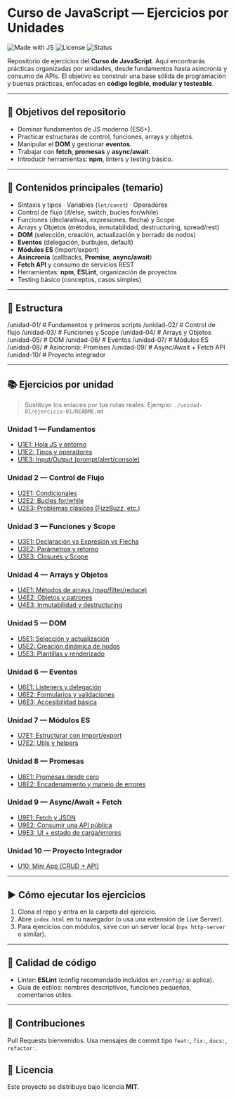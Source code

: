 # Curso de JavaScript — Ejercicios por Unidades

![Made with JS](https://img.shields.io/badge/Made%20with-JavaScript-F7DF1E)
![License](https://img.shields.io/badge/License-MIT-informational)
![Status](https://img.shields.io/badge/Status-Activo-brightgreen)

Repositorio de ejercicios del **Curso de JavaScript**. Aquí encontrarás prácticas organizadas por unidades, desde fundamentos hasta asincronía y consumo de APIs. El objetivo es construir una base sólida de programación y buenas prácticas, enfocadas en **código legible, modular y testeable**.

---

## 📌 Objetivos del repositorio
- Dominar fundamentos de JS moderno (ES6+).
- Practicar estructuras de control, funciones, arrays y objetos.
- Manipular el **DOM** y gestionar **eventos**.
- Trabajar con **fetch**, **promesas** y **async/await**.
- Introducir herramientas: **npm**, linters y testing básico.

---

## 🧭 Contenidos principales (temario)
- Sintaxis y tipos · Variables (`let/const`) · Operadores  
- Control de flujo (if/else, switch, bucles for/while)  
- Funciones (declarativas, expresiones, flecha) y Scope  
- Arrays y Objetos (métodos, inmutabilidad, destructuring, spread/rest)  
- **DOM** (selección, creación, actualización y borrado de nodos)  
- **Eventos** (delegación, burbujeo, default)  
- **Módulos ES** (import/export)  
- **Asincronía** (callbacks, **Promise**, **async/await**)  
- **Fetch API** y consumo de servicios REST  
- Herramientas: **npm**, **ESLint**, organización de proyectos  
- Testing básico (conceptos, casos simples)

---

## 📂 Estructura
/unidad-01/ # Fundamentos y primeros scripts
/unidad-02/ # Control de flujo
/unidad-03/ # Funciones y Scope
/unidad-04/ # Arrays y Objetos
/unidad-05/ # DOM
/unidad-06/ # Eventos
/unidad-07/ # Módulos ES
/unidad-08/ # Asincronía: Promises
/unidad-09/ # Async/Await + Fetch API
/unidad-10/ # Proyecto integrador


---

## 📚 Ejercicios por unidad

> Sustituye los enlaces por tus rutas reales. Ejemplo: `./unidad-01/ejercicio-01/README.md`

### Unidad 1 — Fundamentos
- [U1E1: Hola JS y entorno](./unidad-01/ejercicio-01/)
- [U1E2: Tipos y operadores](./unidad-01/ejercicio-02/)
- [U1E3: Input/Output (prompt/alert/console)](./unidad-01/ejercicio-03/)

### Unidad 2 — Control de Flujo
- [U2E1: Condicionales](./unidad-02/ejercicio-01/)
- [U2E2: Bucles for/while](./unidad-02/ejercicio-02/)
- [U2E3: Problemas clásicos (FizzBuzz, etc.)](./unidad-02/ejercicio-03/)

### Unidad 3 — Funciones y Scope
- [U3E1: Declaración vs Expresión vs Flecha](./unidad-03/ejercicio-01/)
- [U3E2: Parámetros y retorno](./unidad-03/ejercicio-02/)
- [U3E3: Closures y Scope](./unidad-03/ejercicio-03/)

### Unidad 4 — Arrays y Objetos
- [U4E1: Métodos de arrays (map/filter/reduce)](./unidad-04/ejercicio-01/)
- [U4E2: Objetos y patrones](./unidad-04/ejercicio-02/)
- [U4E3: Inmutabilidad y destructuring](./unidad-04/ejercicio-03/)

### Unidad 5 — DOM
- [U5E1: Selección y actualización](./unidad-05/ejercicio-01/)
- [U5E2: Creación dinámica de nodos](./unidad-05/ejercicio-02/)
- [U5E3: Plantillas y renderizado](./unidad-05/ejercicio-03/)

### Unidad 6 — Eventos
- [U6E1: Listeners y delegación](./unidad-06/ejercicio-01/)
- [U6E2: Formularios y validaciones](./unidad-06/ejercicio-02/)
- [U6E3: Accesibilidad básica](./unidad-06/ejercicio-03/)

### Unidad 7 — Módulos ES
- [U7E1: Estructurar con import/export](./unidad-07/ejercicio-01/)
- [U7E2: Utils y helpers](./unidad-07/ejercicio-02/)

### Unidad 8 — Promesas
- [U8E1: Promesas desde cero](./unidad-08/ejercicio-01/)
- [U8E2: Encadenamiento y manejo de errores](./unidad-08/ejercicio-02/)

### Unidad 9 — Async/Await + Fetch
- [U9E1: Fetch y JSON](./unidad-09/ejercicio-01/)
- [U9E2: Consumir una API pública](./unidad-09/ejercicio-02/)
- [U9E3: UI + estado de carga/errores](./unidad-09/ejercicio-03/)

### Unidad 10 — Proyecto Integrador
- [U10: Mini App (CRUD + API)](./unidad-10/proyecto/)

---

## ▶️ Cómo ejecutar los ejercicios
1. Clona el repo y entra en la carpeta del ejercicio.
2. Abre `index.html` en tu navegador (o usa una extensión de Live Server).
3. Para ejercicios con módulos, sirve con un server local (`npx http-server` o similar).

---

## 🧪 Calidad de código
- Linter: **ESLint** (config recomendado incluidos en `/config/` si aplica).
- Guía de estilos: nombres descriptivos, funciones pequeñas, comentarios útiles.

---

## 🤝 Contribuciones
Pull Requests bienvenidos. Usa mensajes de commit tipo `feat:`, `fix:`, `docs:`, `refactor:`.

## 📜 Licencia
Este proyecto se distribuye bajo licencia **MIT**.
